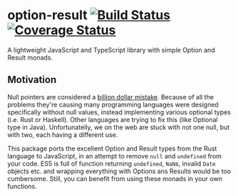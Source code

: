 # option-result [![Build Status](https://travis-ci.org/Co0sh/option-result.svg?branch=master)](https://travis-ci.org/Co0sh/option-result) [![Coverage Status](https://coveralls.io/repos/github/Co0sh/option-result/badge.svg?branch=master)](https://coveralls.io/github/Co0sh/option-result?branch=master)

A lightweight JavaScript and TypeScript library with simple Option and Result monads.

## Motivation

Null pointers are considered a [billion dollar mistake](https://www.lucidchart.com/techblog/2015/08/31/the-worst-mistake-of-computer-science/). Because of all the problems they're causing many programming languages were designed specifically without null values, instead implementing various optional types (i.e. Rust or Haskell). Other languages are trying to fix this (like Optional type in Java). Unfortunatelly, we on the web are stuck with not one null, but with two, each having a different use.

This package ports the excellent Option and Result types from the Rust language to JavaScript, in an attempt to remove `null` and `undefined` from your code. ES5 is full of function returning `undefined`, `NaN`s, invalid `Date` objects etc. and wrapping everything with Options ans Results would be
too cumbersome. Still, you can benefit from using these monads in your own functions.
